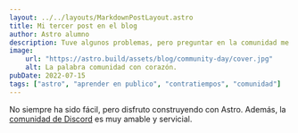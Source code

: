 ```yaml
---
layout: ../../layouts/MarkdownPostLayout.astro
title: Mi tercer post en el blog
author: Astro alumno
description: Tuve algunos problemas, pero preguntar en la comunidad me ayudó mucho.
image:
    url: "https://astro.build/assets/blog/community-day/cover.jpg"
    alt: La palabra comunidad con corazón.
pubDate: 2022-07-15
tags: ["astro", "aprender en publico", "contratiempos", "comunidad"]
---
```

No siempre ha sido fácil, pero disfruto construyendo con Astro. Además, la [comunidad de Discord](https://astro.build/chat) es muy amable y servicial.
